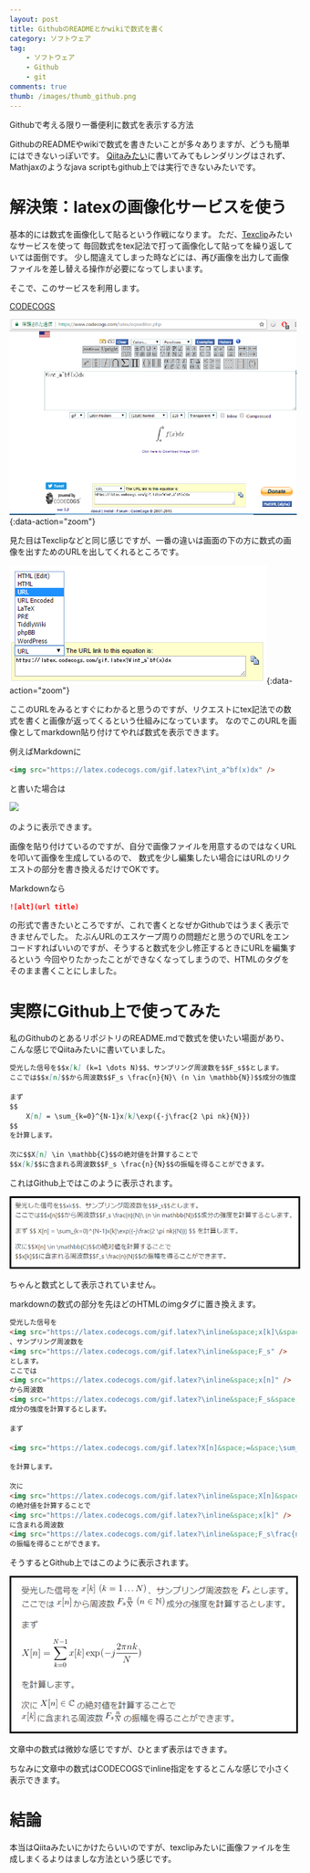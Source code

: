 ```yaml
---
layout: post
title: GithubのREADMEとかwikiで数式を書く
category: ソフトウェア
tag:
    - ソフトウェア
    - Github
    - git
comments: true
thumb: /images/thumb_github.png
---
```

Githubで考える限り一番便利に数式を表示する方法


GithubのREADMEやwikiで数式を書きたいことが多々ありますが、どうも簡単にはできないっぽいです。
[Qiitaみたい](http://qiita.com/PlanetMeron/items/63ac58898541cbe81ada)に書いてみてもレンダリングはされず、Mathjaxのようなjava scriptもgithub上では実行できないみたいです。


# 解決策：latexの画像化サービスを使う
基本的には数式を画像化して貼るという作戦になります。
ただ、[Texclip](https://texclip.marutank.net/)みたいなサービスを使って
毎回数式をtex記法で打って画像化して貼ってを繰り返していては面倒です。
少し間違えてしまった時などには、再び画像を出力して画像ファイルを差し替える操作が必要になってしまいます。

そこで、このサービスを利用します。

[CODECOGS](https://www.codecogs.com/latex/eqneditor.php)

![](/images/math_github_codecogs.png){:data-action="zoom"}

見た目はTexclipなどと同じ感じですが、一番の違いは画面の下の方に数式の画像を出すためのURLを出してくれるところです。

![](/images/math_github_url.png){:data-action="zoom"}

ここのURLをみるとすぐにわかると思うのですが、リクエストにtex記法での数式を書くと画像が返ってくるという仕組みになっています。
なのでこのURLを画像としてmarkdown貼り付けてやれば数式を表示できます。

例えばMarkdownに

```html
<img src="https://latex.codecogs.com/gif.latex?\int_a^bf(x)dx" />
```

と書いた場合は

<img src="https://latex.codecogs.com/gif.latex?\int_a^bf(x)dx" style="width: 80px;"/>

のように表示できます。

画像を貼り付けているのですが、自分で画像ファイルを用意するのではなくURLを叩いて画像を生成しているので、
数式を少し編集したい場合にはURLのリクエストの部分を書き換えるだけでOKです。

Markdownなら

```markdown
![alt](url title)
```

の形式で書きたいところですが、これで書くとなぜかGithubではうまく表示できませんでした。
たぶんURLのエスケープ周りの問題だと思うのでURLをエンコードすればいいのですが、そうすると数式を少し修正するときにURLを編集するという
今回やりたかったことができなくなってしまうので、HTMLのタグをそのまま書くことにしました。


# 実際にGithub上で使ってみた
私のGithubのとあるリポジトリのREADME.mdで数式を使いたい場面があり、
こんな感じでQiitaみたいに書いていました。

```markdown
受光した信号を$$x[k] (k=1 \dots N)$$、サンプリング周波数を$$F_s$$とします。  
ここでは$$x[n]$$から周波数$$F_s \frac{n}{N}\ (n \in \mathbb{N})$$成分の強度を計算するとします。  

まず
$$
	X[n] = \sum_{k=0}^{N-1}x[k]\exp({-j\frac{2 \pi nk}{N}})
$$
を計算します。  

次に$$X[n] \in \mathbb{C}$$の絶対値を計算することで  
$$x[k]$$に含まれる周波数$$F_s \frac{n}{N}$$の振幅を得ることができます。
```

これはGithub上ではこのように表示されます。

<img src="/images/math_github_before.png"  style="width: 600px;border:solid 3px #000000;"/>

ちゃんと数式として表示されていません。

markdownの数式の部分を先ほどのHTMLのimgタグに置き換えます。

```markdown
受光した信号を
<img src="https://latex.codecogs.com/gif.latex?\inline&space;x[k]\&space;(k=1&space;\dots&space;N)" />
、サンプリング周波数を
<img src="https://latex.codecogs.com/gif.latex?\inline&space;F_s" />
とします。  
ここでは
<img src="https://latex.codecogs.com/gif.latex?\inline&space;x[n]" />
から周波数
<img src="https://latex.codecogs.com/gif.latex?\inline&space;F_s&space;\frac{n}{N}\&space;(n&space;\in&space;\mathbb{N})" />
成分の強度を計算するとします。  

まず

<img src="https://latex.codecogs.com/gif.latex?X[n]&space;=&space;\sum_{k=0}^{N-1}x[k]\exp({-j\frac{2&space;\pi&space;nk}{N}})"/>

を計算します。  

次に
<img src="https://latex.codecogs.com/gif.latex?\inline&space;X[n]&space;\in&space;\mathbb{C}" />
の絶対値を計算することで  
<img src="https://latex.codecogs.com/gif.latex?\inline&space;x[k]" />
に含まれる周波数
<img src="https://latex.codecogs.com/gif.latex?\inline&space;F_s\frac{n}{N}" />
の振幅を得ることができます。
```

そうするとGithub上ではこのように表示されます。

<img src="/images/math_github_after.png"  style="width: 500px;border:solid 3px #000000;"/>

文章中の数式は微妙な感じですが、ひとまず表示はできます。

ちなみに文章中の数式はCODECOGSでinline指定をするとこんな感じで小さく表示できます。


# 結論
本当はQiitaみたいにかけたらいいのですが、texclipみたいに画像ファイルを生成しまくるよりはましな方法という感じです。

